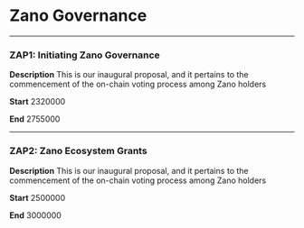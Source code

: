 # Zano Governance

---

### ZAP1: Initiating Zano Governance

**Description** This is our inaugural proposal, and it pertains to the commencement of the on-chain voting process among Zano holders

**Start** 2320000

**End** 2755000

---

### ZAP2: Zano Ecosystem Grants

**Description** This is our inaugural proposal, and it pertains to the commencement of the on-chain voting process among Zano holders

**Start** 2500000

**End** 3000000
